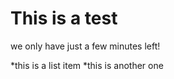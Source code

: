 # This is a test


we only have just a few minutes left! 

*this is a list item
*this is another one
